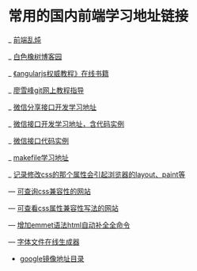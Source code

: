 # 常用的国内前端学习地址链接

_ [前端乱炖](www.html-js.com)

_ [白色橡树博客园](http://www.cnblogs.com/PeunZhang/)

_ [《angularjs权威教程》在线书籍](http://www.ituring.com.cn/tupubarticle/1385)

_ [廖雪峰git网上教程指导](http://www.liaoxuefeng.com/wiki/0013739516305929606dd18361248578c67b8067c8c017b000)

_ [微信分享接口开发学习地址](caibaojian.com/wxshare-config.html)

_ [微信接口开发学习地址，含代码实例](http://www.360doc.com/content/15/0111/21/19291760_439977810.shtml)

_ [微信接口代码实例](http://203.195.235.76/jssdk/)

_ [makefile学习地址](http://blog.csdn.net/haoel/article/details/2886)

_ [记录修改css的那个属性会引起浏览器的layout、paint等](https://csstriggers.com/)

— [可查询css兼容性的网站](http://www.caniuse.com)

— [可查看css属性兼容性写法的网站](http://www.css3chart.com)

— [增加emmet语法html自动补全全命令](https://docs.emmet.io/cheat-sheet/)

— [字体文件在线生成器](https://transfonter.org/)

- [google镜像地址目录](http://coderschool.cn/1853.html)

